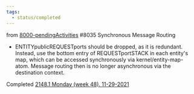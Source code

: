 ```yaml
---
tags:
  - status/completed
---
```

from [8000-pendingActivities](8000-pendingActivities.md)
#8035 Synchronous Message Routing

- ENTITYpublicREQUESTports should be dropped, as it is redundant. Instead, use the bottom entry of REQUESTportSTACK in each entity's map, which can be accessed synchronously via kernel/entity-map-atom. Message routing then is no longer asynchronous via the destination context.

Completed [2148.1 Monday (week 48). 11-29-2021](2148.1%20Monday%20(week%2048).%2011-29-2021.md)